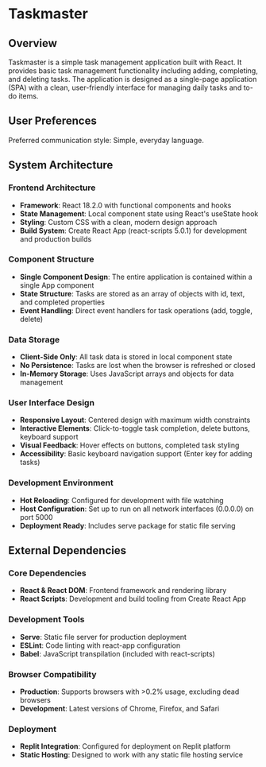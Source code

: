 # Taskmaster

## Overview

Taskmaster is a simple task management application built with React. It provides basic task management functionality including adding, completing, and deleting tasks. The application is designed as a single-page application (SPA) with a clean, user-friendly interface for managing daily tasks and to-do items.

## User Preferences

Preferred communication style: Simple, everyday language.

## System Architecture

### Frontend Architecture
- **Framework**: React 18.2.0 with functional components and hooks
- **State Management**: Local component state using React's useState hook
- **Styling**: Custom CSS with a clean, modern design approach
- **Build System**: Create React App (react-scripts 5.0.1) for development and production builds

### Component Structure
- **Single Component Design**: The entire application is contained within a single App component
- **State Structure**: Tasks are stored as an array of objects with id, text, and completed properties
- **Event Handling**: Direct event handlers for task operations (add, toggle, delete)

### Data Storage
- **Client-Side Only**: All task data is stored in local component state
- **No Persistence**: Tasks are lost when the browser is refreshed or closed
- **In-Memory Storage**: Uses JavaScript arrays and objects for data management

### User Interface Design
- **Responsive Layout**: Centered design with maximum width constraints
- **Interactive Elements**: Click-to-toggle task completion, delete buttons, keyboard support
- **Visual Feedback**: Hover effects on buttons, completed task styling
- **Accessibility**: Basic keyboard navigation support (Enter key for adding tasks)

### Development Environment
- **Hot Reloading**: Configured for development with file watching
- **Host Configuration**: Set up to run on all network interfaces (0.0.0.0) on port 5000
- **Deployment Ready**: Includes serve package for static file serving

## External Dependencies

### Core Dependencies
- **React & React DOM**: Frontend framework and rendering library
- **React Scripts**: Development and build tooling from Create React App

### Development Tools
- **Serve**: Static file server for production deployment
- **ESLint**: Code linting with react-app configuration
- **Babel**: JavaScript transpilation (included with react-scripts)

### Browser Compatibility
- **Production**: Supports browsers with >0.2% usage, excluding dead browsers
- **Development**: Latest versions of Chrome, Firefox, and Safari

### Deployment
- **Replit Integration**: Configured for deployment on Replit platform
- **Static Hosting**: Designed to work with any static file hosting service
